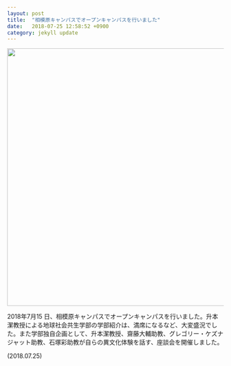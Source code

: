 ```yaml
---
layout: post
title:  "相模原キャンパスでオープンキャンパスを行いました"
date:   2018-07-25 12:58:52 +0900
category: jekyll update
---
```


<img src="http://www.gsc.aoyama.ac.jp/assets/images/news/Reihai_IMG_0903.JPG" width="600">

2018年7月15 日、相模原キャンパスでオープンキャンパスを行いました。升本潔教授による地球社会共生学部の学部紹介は、満席になるなど、大変盛況でした。また学部独自企画として、升本潔教授、齋藤大輔助教、グレゴリー・ケズナジャット助教、石塚彩助教が自らの異文化体験を話す、座談会を開催しました。

(2018.07.25)

[jekyll-docs]: https://jekyllrb.com/docs/home
[jekyll-gh]:   https://github.com/jekyll/jekyll
[jekyll-talk]: https://talk.jekyllrb.com/
